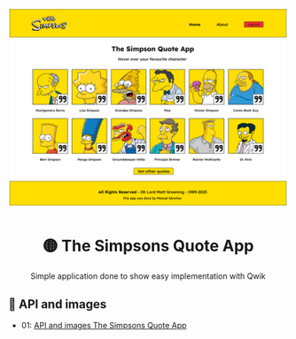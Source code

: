 <div align="center" style="margin-bottom: 10px;" >

<img alt="The Simpsons Quote App project" src="./public/img/project-simpsons.png" width="500" style="margin-bottom: 10px;" />

# 🟡 The Simpsons Quote App

Simple application done to show easy implementation with Qwik

</div>

## 💾 API and images

- 01: [API and images The Simpsons Quote App](https://thesimpsonsquoteapi.glitch.me/quotes)
